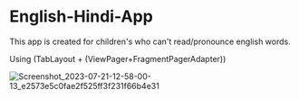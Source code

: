 # English-Hindi-App
This app is created for children's who can't read/pronounce english words.  

Using (TabLayout + (ViewPager+FragmentPagerAdapter))

![Screenshot_2023-07-21-12-58-00-13_e2573e5c0fae2f525ff3f231f66b4e31](https://github.com/chikuiui/English-Hindi-App-2-/assets/97896257/1ac6d6f9-baa0-4c04-b748-e6fc7a8d6b6c)
